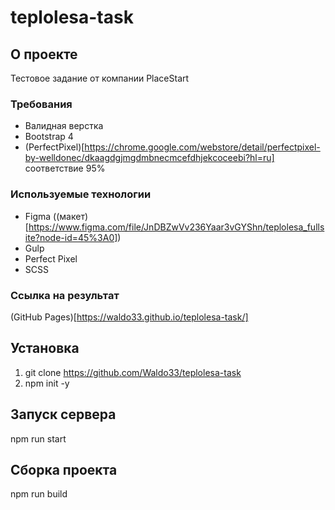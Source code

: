 # teplolesa-task

## О проекте

Тестовое задание от компании PlaceStart

### Требования

- Валидная верстка
- Bootstrap 4
- (PerfectPixel)[https://chrome.google.com/webstore/detail/perfectpixel-by-welldonec/dkaagdgjmgdmbnecmcefdhjekcoceebi?hl=ru] соответствие 95%

### Используемые технологии

- Figma ((макет)[https://www.figma.com/file/JnDBZwVv236Yaar3vGYShn/teplolesa_fullsite?node-id=45%3A0])
- Gulp
- Perfect Pixel
- SCSS

### Ссылка на результат

(GitHub Pages)[https://waldo33.github.io/teplolesa-task/]

## Установка

1. git clone https://github.com/Waldo33/teplolesa-task
2. npm init -y

## Запуск сервера

npm run start

## Сборка проекта

npm run build
